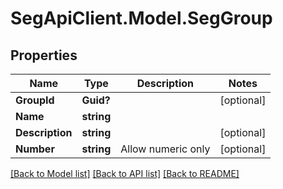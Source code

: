 # SegApiClient.Model.SegGroup
## Properties

Name | Type | Description | Notes
------------ | ------------- | ------------- | -------------
**GroupId** | **Guid?** |  | [optional] 
**Name** | **string** |  | 
**Description** | **string** |  | [optional] 
**Number** | **string** | Allow numeric only | [optional] 

[[Back to Model list]](../README.md#documentation-for-models) [[Back to API list]](../README.md#documentation-for-api-endpoints) [[Back to README]](../README.md)

